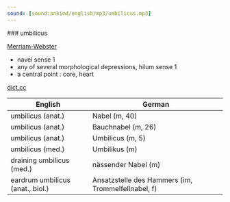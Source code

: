 ```yaml
---
sound: [sound:ankimd/english/mp3/umbilicus.mp3]
---
```


\### umbilicus

[Merriam-Webster](https://www.merriam-webster.com/dictionary/umbilicus)

- navel sense 1
- any of several morphological depressions, hilum sense 1
- a central point : core, heart

[dict.cc](https://www.dict.cc/umbilicus)

| English        | German       |
| -------------- | ------------ |
| umbilicus (anat.) | Nabel (m, 40) |
| umbilicus (anat.) | Bauchnabel (m, 26) |
| umbilicus (anat.) | Umbilicus (m, 5) |
| umbilicus (med.) | Umbilikus (m) |
| draining umbilicus (med.) | nässender Nabel (m) |
| eardrum umbilicus (anat., biol.) | Ansatzstelle des Hammers (im, Trommelfellnabel, f) |
